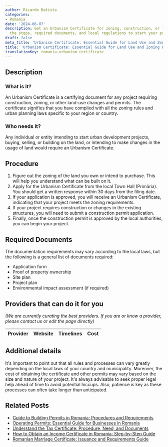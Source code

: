 ```yaml
---
author: Ricardo Batista
categories:
- Romania
date: '2024-06-07'
description: Get an Urbanism Certificate for zoning, construction, or land-use. Understand
  the steps, required documents, and local regulations to start your project.
draft: false
meta_title: 'Urbanism Certificate: Essential Guide for Land Use and Zoning Projects'
title: 'Urbanism Certificate: Essential Guide for Land Use and Zoning Projects'
translationKey: romania-urbanism_certificate
---
```


## Description
### What is it?
An Urbanism Certificate is a certifying document for any project requiring construction, zoning, or other land-use changes and permits. The certificate signifies that you have complied with all the zoning rules and urban planning laws specific to your region or country.

### Who needs it?
Any individual or entity intending to start urban development projects,  buying, selling, or building on the land, or intending to make changes in the usage of land would require an Urbanism Certificate.

## Procedure

1. Figure out the zoning of the land you own or intend to purchase. This will help you understand what can be built on it.
2. Apply for the Urbanism Certificate from the local Town Hall (Primăria). You should get a written response within 30 days from the filing date.
3. If your application is approved, you will receive an Urbanism Certificate, indicating that your project meets the zoning requirements.
4. If your project requires construction or changes in the existing structures, you will need to submit a construction permit application.
5. Finally, once the construction permit is approved by the local authorities, you can begin your project.

## Required Documents

The documentation requirements may vary according to the local laws, but the following is a general list of documents required:

- Application form
- Proof of property ownership
- Site plan
- Project plan 
- Environmental impact assessment (if required)

## Providers that can do it for you

_(We are currently curating the best providers. If you are or know a provider, please contact us or edit the page directly)_

| Provider        |     Website     |     Timelines    |       Cost      |
| :-------------: | :-------------: |  :-------------: | :-------------: |

## Additional details

It's important to point out that all rules and processes can vary greatly depending on the local laws of your country and municipality. Moreover, the cost of obtaining the certificate and other permits may vary based on the size and nature of your project. It's always advisable to seek proper legal help ahead of time to avoid potential hiccups. Also, patience is key as these processes can often take longer than anticipated.
## Related Posts

- [Guide to Building Permits in Romania: Procedures and Requirements](https://tramitit.com/guides/romania/building_permit/)
- [Operating Permits: Essential Guide for Businesses in Romania](https://tramitit.com/guides/romania/operating_permit_for_companies/)
- [Understand the Tax Certificate: Procedure, Need, and Documents](https://tramitit.com/guides/romania/tax_certificate/)
- [How to Obtain an Income Certificate in Romania: Step-by-Step Guide](https://tramitit.com/guides/romania/income_certificate/)
- [Romanian Marriage Certificate: Issuance and Requirements Guide](https://tramitit.com/guides/romania/marriage_certificate/)